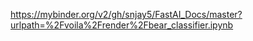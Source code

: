 https://mybinder.org/v2/gh/snjay5/FastAI_Docs/master?urlpath=%2Fvoila%2Frender%2Fbear_classifier.ipynb
